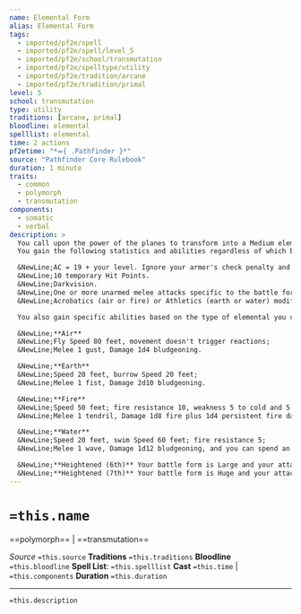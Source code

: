 ```yaml
---
name: Elemental Form
alias: Elemental Form
tags:
  - imported/pf2e/spell
  - imported/pf2e/spell/level_5
  - imported/pf2e/school/transmutation
  - imported/pf2e/spelltype/utility
  - imported/pf2e/tradition/arcane
  - imported/pf2e/tradition/primal
level: 5
school: transmutation
type: utility
traditions: [arcane, primal]
bloodline: elemental
spelllist: elemental
time: 2 actions
pf2etime: "*⬺{ .Pathfinder }*"
source: "Pathfinder Core Rulebook"
duration: 1 minute
traits:
  - common
  - polymorph
  - transmutation
components:
  - somatic
  - verbal
description: >
  You call upon the power of the planes to transform into a Medium elemental battle form. When you cast this spell, choose air, earth, fire, or water. While in this form, you gain the corresponding trait and the elemental trait. You have hands in this battle form and can take manipulate actions. You can Dismiss the spell.
  You gain the following statistics and abilities regardless of which battle form you choose:

  &NewLine;AC = 19 + your level. Ignore your armor's check penalty and Speed reduction.
  &NewLine;10 temporary Hit Points.
  &NewLine;Darkvision.
  &NewLine;One or more unarmed melee attacks specific to the battle form you choose, which are the only attacks you can Strike with. You're trained with them. Your attack modifier is +18, and your damage bonus is +9. These are Dexterity based (air or fire) or Strength based (earth or water). If your corresponding unarmed attack modifier is higher, you can use it instead.
  &NewLine;Acrobatics (air or fire) or Athletics (earth or water) modifier of +20; ignore this change if your own modifier is higher.

  You also gain specific abilities based on the type of elemental you choose:

  &NewLine;**Air**
  &NewLine;Fly Speed 80 feet, movement doesn't trigger reactions;
  &NewLine;Melee 1 gust, Damage 1d4 bludgeoning.

  &NewLine;**Earth**
  &NewLine;Speed 20 feet, burrow Speed 20 feet;
  &NewLine;Melee 1 fist, Damage 2d10 bludgeoning.

  &NewLine;**Fire**
  &NewLine;Speed 50 feet; fire resistance 10, weakness 5 to cold and 5 to water;
  &NewLine;Melee 1 tendril, Damage 1d8 fire plus 1d4 persistent fire damage.

  &NewLine;**Water**
  &NewLine;Speed 20 feet, swim Speed 60 feet; fire resistance 5;
  &NewLine;Melee 1 wave, Damage 1d12 bludgeoning, and you can spend an action immediately after a hit to push the target 5 feet with the effects of a successful Shove.

  &NewLine;**Heightened (6th)** Your battle form is Large and your attacks have 10-foot reach. You must have space to expand or the spell is lost. You instead gain AC = 22 + your level, 15 temporary HP, an attack modifier of +23, a damage bonus of +13, and Acrobatics or Athletics +23.
  &NewLine;**Heightened (7th)** Your battle form is Huge and your attacks have 15-foot reach. You must have space to expand or the spell is lost. You instead gain AC = 22 + your level, 20 temporary HP, an attack modifier of +25, a damage bonus of +11, double the number of damage dice (including [[Persistent Damage]]), and Acrobatics or Athletics +25.
---
```

# `=this.name`
==polymorph== | ==transmutation==

*Source* `=this.source`
**Traditions** `=this.traditions`
**Bloodline** `=this.bloodline`
**Spell List**: `=this.spelllist`
**Cast** `=this.time` | `=this.components`
**Duration** `=this.duration`

***
`=this.description`